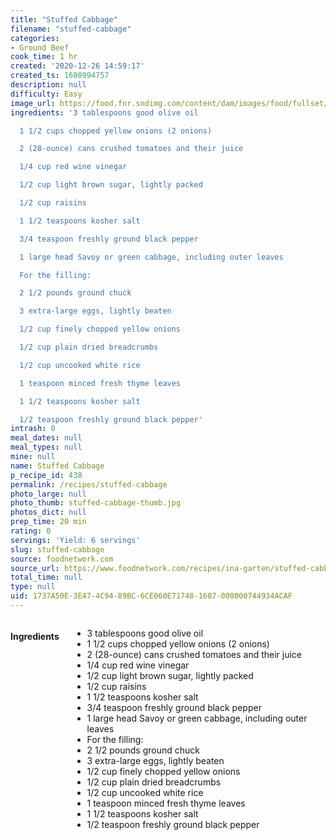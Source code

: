```yaml
---
title: "Stuffed Cabbage"
filename: "stuffed-cabbage"
categories:
- Ground Beef
cook_time: 1 hr
created: '2020-12-26 14:59:17'
created_ts: 1608994757
description: null
difficulty: Easy
image_url: https://food.fnr.sndimg.com/content/dam/images/food/fullset/2011/7/26/0/BX0301_stuffed-cabbage_s4x3.jpg.rend.hgtvcom.826.620.suffix/1406932659102.jpeg
ingredients: '3 tablespoons good olive oil

  1 1/2 cups chopped yellow onions (2 onions)

  2 (28-ounce) cans crushed tomatoes and their juice

  1/4 cup red wine vinegar

  1/2 cup light brown sugar, lightly packed

  1/2 cup raisins

  1 1/2 teaspoons kosher salt

  3/4 teaspoon freshly ground black pepper

  1 large head Savoy or green cabbage, including outer leaves

  For the filling:

  2 1/2 pounds ground chuck

  3 extra-large eggs, lightly beaten

  1/2 cup finely chopped yellow onions

  1/2 cup plain dried breadcrumbs

  1/2 cup uncooked white rice

  1 teaspoon minced fresh thyme leaves

  1 1/2 teaspoons kosher salt

  1/2 teaspoon freshly ground black pepper'
intrash: 0
meal_dates: null
meal_types: null
mine: null
name: Stuffed Cabbage
p_recipe_id: 438
permalink: /recipes/stuffed-cabbage
photo_large: null
photo_thumb: stuffed-cabbage-thumb.jpg
photos_dict: null
prep_time: 20 min
rating: 0
servings: 'Yield: 6 servings'
slug: stuffed-cabbage
source: foodnetwork.com
source_url: https://www.foodnetwork.com/recipes/ina-garten/stuffed-cabbage-recipe-1920701
total_time: null
type: null
uid: 1737A50E-3E47-4C94-89BC-6CE060E71748-1607-000000744934ACAF
---
```

<div class="large-8 medium-7 columns" id="writeup">	</div><!-- #writeup -->
</div><!-- #row-one -->
<div class="row" id="row-two">	<div class="medium-4 small-5 columns" id="ingredients"><h4>Ingredients</h4><div class="box box-ingredients content"><ul>
<li>3 tablespoons good olive oil</li>
<li>1 1/2 cups chopped yellow onions (2 onions)</li>
<li>2 (28-ounce) cans crushed tomatoes and their juice</li>
<li>1/4 cup red wine vinegar</li>
<li>1/2 cup light brown sugar, lightly packed</li>
<li>1/2 cup raisins</li>
<li>1 1/2 teaspoons kosher salt</li>
<li>3/4 teaspoon freshly ground black pepper</li>
<li>1 large head Savoy or green cabbage, including outer leaves</li>
<li>For the filling:</li>
<li>2 1/2 pounds ground chuck</li>
<li>3 extra-large eggs, lightly beaten</li>
<li>1/2 cup finely chopped yellow onions</li>
<li>1/2 cup plain dried breadcrumbs</li>
<li>1/2 cup uncooked white rice</li>
<li>1 teaspoon minced fresh thyme leaves</li>
<li>1 1/2 teaspoons kosher salt</li>
<li>1/2 teaspoon freshly ground black pepper</li>
</ul>
</div>	</div>	<div class="medium-6 small-7 columns" id="directions">	</div>